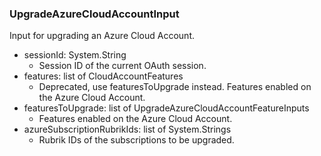 ### UpgradeAzureCloudAccountInput
Input for upgrading an Azure Cloud Account.

- sessionId: System.String
  - Session ID of the current OAuth session.
- features: list of CloudAccountFeatures
  - Deprecated, use featuresToUpgrade instead. Features enabled on the Azure Cloud Account.
- featuresToUpgrade: list of UpgradeAzureCloudAccountFeatureInputs
  - Features enabled on the Azure Cloud Account.
- azureSubscriptionRubrikIds: list of System.Strings
  - Rubrik IDs of the subscriptions to be upgraded.
